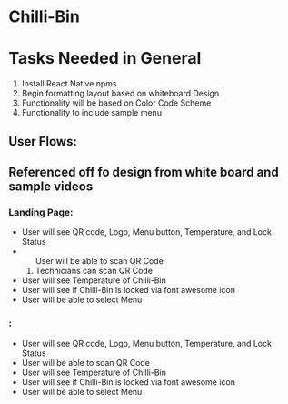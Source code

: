 ﻿# Chilli-Bin
 
 <h1>Tasks Needed in General</h1>
 <ol>
 <li>Install React Native npms</li>
  <li>Begin formatting layout based on whiteboard Design</li>
  <li>Functionality will be based on Color Code Scheme</li>
  <li>Functionality to include sample menu</li>
 </ol>

<section>
 <h2>User Flows: <h2>
 <p>Referenced off fo design from white board and sample videos</p>
 
 <h3>Landing Page: </h3>
    <ul>
        <li>User will see QR code, Logo, Menu button, Temperature, and Lock Status</li>
        <li><ol>User will be able to scan QR Code
            <li>Technicians can scan QR Code</li>
        </ol></li>
        <li>User will see Temperature of Chilli-Bin</li>
        <li>User will see if Chilli-Bin is locked via font awesome icon</li>
        <li>User will be able to select Menu</li>
    </ul>
 
 <h3>: </h3>
    <ul>
        <li>User will see QR code, Logo, Menu button, Temperature, and Lock Status</li>
        <li>User will be able to scan QR Code</li>
        <li>User will see Temperature of Chilli-Bin</li>
        <li>User will see if Chilli-Bin is locked via font awesome icon</li>
        <li>User will be able to select Menu</li>
    </ul>
</section>